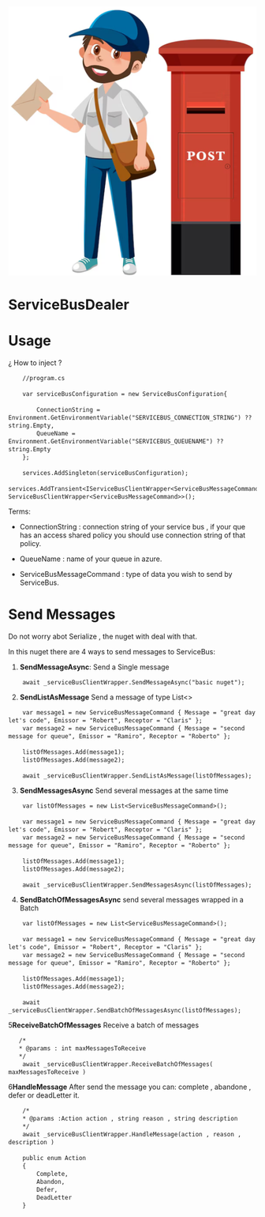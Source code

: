 ![alt text](ReadmeImages/image.png)

# ServiceBusDealer

# Usage
¿ How to inject ?

```
    //program.cs

    var serviceBusConfiguration = new ServiceBusConfiguration{
            
        ConnectionString = Environment.GetEnvironmentVariable("SERVICEBUS_CONNECTION_STRING") ?? string.Empty,
        QueueName = Environment.GetEnvironmentVariable("SERVICEBUS_QUEUENAME") ?? string.Empty
    };

    services.AddSingleton(serviceBusConfiguration);
    services.AddTransient<IServiceBusClientWrapper<ServiceBusMessageCommand>, ServiceBusClientWrapper<ServiceBusMessageCommand>>();
```

Terms:

- ConnectionString : connection string of your service bus , if your que has an access shared policy you should use connection string of that policy.

- QueueName : name of your queue in azure.

- ServiceBusMessageCommand : type of data you wish to send by ServiceBus.


# Send Messages

Do not worry abot Serialize , the nuget with deal with that.

In this nuget there are 4 ways to send messages to ServiceBus:

1. **SendMessageAsync**:
Send a Single message

```
    await _serviceBusClientWrapper.SendMessageAsync("basic nuget");
```

2. **SendListAsMessage**
Send a message of type List<>

```
    var message1 = new ServiceBusMessageCommand { Message = "great day let's code", Emissor = "Robert", Receptor = "Claris" };
    var message2 = new ServiceBusMessageCommand { Message = "second message for queue", Emissor = "Ramiro", Receptor = "Roberto" };
    
    listOfMessages.Add(message1);
    listOfMessages.Add(message2);
    
    await _serviceBusClientWrapper.SendListAsMessage(listOfMessages);
```

3. **SendMessagesAsync**
Send several messages at the same time

```
    var listOfMessages = new List<ServiceBusMessageCommand>();

    var message1 = new ServiceBusMessageCommand { Message = "great day let's code", Emissor = "Robert", Receptor = "Claris" };
    var message2 = new ServiceBusMessageCommand { Message = "second message for queue", Emissor = "Ramiro", Receptor = "Roberto" };
    
    listOfMessages.Add(message1);
    listOfMessages.Add(message2);
    
    await _serviceBusClientWrapper.SendMessagesAsync(listOfMessages);
```

4. **SendBatchOfMessagesAsync**
send several messages wrapped in a Batch

```
    var listOfMessages = new List<ServiceBusMessageCommand>();

    var message1 = new ServiceBusMessageCommand { Message = "great day let's code", Emissor = "Robert", Receptor = "Claris" };
    var message2 = new ServiceBusMessageCommand { Message = "second message for queue", Emissor = "Ramiro", Receptor = "Roberto" };
    
    listOfMessages.Add(message1);
    listOfMessages.Add(message2);
    
    await _serviceBusClientWrapper.SendBatchOfMessagesAsync(listOfMessages);
```

5**ReceiveBatchOfMessages**
Receive a batch of messages

```
   /*
   * @params : int maxMessagesToReceive 
   */
    await _serviceBusClientWrapper.ReceiveBatchOfMessages( maxMessagesToReceive )
```

6**HandleMessage**
After send the message you can: complete , abandone , defer or deadLetter it.

```
    /*
    * @params :Action action , string reason , string description
    */
    await _serviceBusClientWrapper.HandleMessage(action , reason , description )
    
    public enum Action
    {
        Complete,
        Abandon,
        Defer,
        DeadLetter
    }
```

